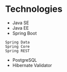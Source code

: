 # Technologies
* Java SE
* Java EE
* Spring Boot
```shell
Spring Data 
Spring Core
Spring REST
```
* PostgreSQL
* Hibernate Validator
